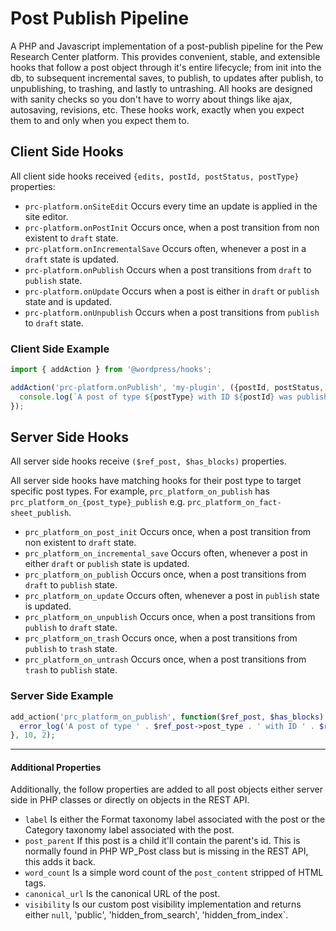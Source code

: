 # Post Publish Pipeline

A PHP and Javascript implementation of a post-publish pipeline for the Pew Research Center platform. This provides convenient, stable, and extensible hooks that follow a post object through it's entire lifecycle; from init into the db, to subsequent incremental saves, to publish, to updates after publish, to unpublishing, to trashing, and lastly to untrashing. All hooks are designed with sanity checks so you don't have to worry about things like ajax, autosaving, revisions, etc. These hooks work, exactly when you expect them to and only when you expect them to.

## Client Side Hooks

All client side hooks received `{edits, postId, postStatus, postType}` properties:

- `prc-platform.onSiteEdit` Occurs every time an update is applied in the site editor.
- `prc-platform.onPostInit` Occurs once, when a post transition from non existent to `draft` state.
- `prc-platform.onIncrementalSave` Occurs often, whenever a post in a `draft` state is updated.
- `prc-platform.onPublish` Occurs when a post transitions from `draft` to `publish` state.
- `prc-platform.onUpdate` Occurs when a post is either in `draft` or `publish` state and is updated.
- `prc-platform.onUnpublish` Occurs when a post transitions from `publish` to `draft` state.

### Client Side Example

```js
import { addAction } from '@wordpress/hooks';

addAction('prc-platform.onPublish', 'my-plugin', ({postId, postStatus, postType}) => {
  console.log(`A post of type ${postType} with ID ${postId} was published with status ${postStatus}`);
});
```

## Server Side Hooks

All server side hooks receive `($ref_post, $has_blocks)` properties.

All server side hooks have matching hooks for their post type to target specific post types. For example, `prc_platform_on_publish` has `prc_platform_on_{post_type}_publish` e.g. `prc_platform_on_fact-sheet_publish`.

- `prc_platform_on_post_init` Occurs once, when a post transition from non existent to `draft` state.
- `prc_platform_on_incremental_save` Occurs often, whenever a post in either `draft` or `publish` state is updated.
- `prc_platform_on_publish`  Occurs once, when a post transitions from `draft` to `publish` state.
- `prc_platform_on_update` Occurs often, whenever a post in `publish` state is updated.
- `prc_platform_on_unpublish` Occurs once, when a post transitions from `publish` to `draft` state.
- `prc_platform_on_trash` Occurs once, when a post transitions from `publish` to `trash` state.
- `prc_platform_on_untrash` Occurs once, when a post transitions from `trash` to `publish` state.

### Server Side Example

```php
add_action('prc_platform_on_publish', function($ref_post, $has_blocks) {
  error_log('A post of type ' . $ref_post->post_type . ' with ID ' . $ref_post->ID . ' was published. It does ' . ($has_blocks ? '' : 'not ') . 'have blocks.');
}, 10, 2);
```

---

#### Additional Properties

Additionally, the follow properties are added to all post objects either server side in PHP classes or directly on objects in the REST API.

- `label` Is either the Format taxonomy label associated with the post or the Category taxonomy label associated with the post.
- `post_parent` If this post is a child it'll contain the parent's id. This is normally found in PHP WP_Post class but is missing in the REST API, this adds it back.
- `word_count` Is a simple word count of the `post_content` stripped of HTML tags.
- `canonical_url` Is the canonical URL of the post.
- `visibility` Is our custom post visibility implementation and returns either `null`, 'public', 'hidden_from_search', 'hidden_from_index`.

